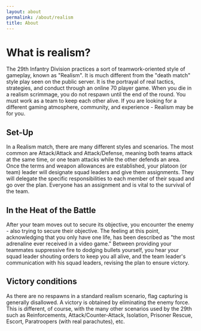 ```yaml
---
layout: about
permalink: /about/realism
title: About
---
```

# What is realism?

The 29th Infantry Division practices a sort of teamwork-oriented style of gameplay, known as "Realism". It is much different from the "death match" style play seen on the public server. It is the portrayal of real tactics, strategies, and conduct through an online 70 player game. When you die in a realism scrimmage, you do not respawn until the end of the round. You must work as a team to keep each other alive. If you are looking for a different gaming atmosphere, community, and experience - Realism may be for you.

## Set-Up

In a Realism match, there are many different styles and scenarios. The most common are Attack/Attack and Attack/Defense, meaning both teams attack at the same time, or one team attacks while the other defends an area. Once the terms and weapon allowances are established, your platoon (or team) leader will designate squad leaders and give them assignments. They will delegate the specific responsibilities to each member of their squad and go over the plan. Everyone has an assignment and is vital to the survival of the team.

## In the Heat of the Battle

After your team moves out to secure its objective, you encounter the enemy - also trying to secure their objective. The feeling at this point, acknowledging that you only have one life, has been described as "the most adrenaline ever received in a video game." Between providing your teammates suppressive fire to dodging bullets yourself, you hear your squad leader shouting orders to keep you all alive, and the team leader's communication with his squad leaders, revising the plan to ensure victory.

## Victory conditions

As there are no respawns in a standard realism scenario, flag capturing is generally disallowed. A victory is obtained by eliminating the enemy force. This is different, of course, with the many other scenarios used by the 29th such as Reinforcements, Attack/Counter-Attack, Isolation, Prisoner Rescue, Escort, Paratroopers (with real parachutes), etc. 
